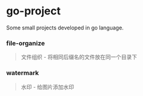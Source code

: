 # go-project
Some small projects developed in go language.
### file-organize
> 文件组织 - 将相同后缀名的文件放在同一个目录下

### watermark
> 水印 - 给图片添加水印
